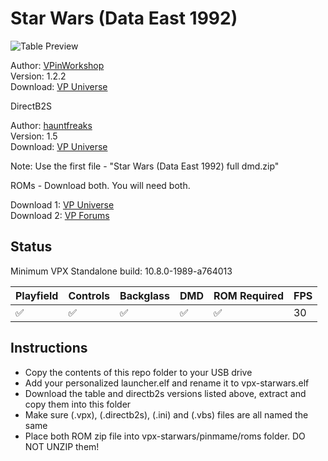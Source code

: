 # Star Wars (Data East 1992)

![Table Preview](https://vpuniverse.com/screenshots/monthly_2021_11/starwars_cab.JPG.1fdc7cd3d857cdb4f8072a4deed99062.JPG)

Author: [VPinWorkshop](https://vpuniverse.com/profile/40692-vpinworkshop/)  
Version: 1.2.2  
Download: [VP Universe](https://vpuniverse.com/files/file/7870-star-wars-data-east-1992-vpw/)

DirectB2S

Author: [hauntfreaks](https://vpuniverse.com/profile/5216-hauntfreaks/)  
Version: 1.5  
Download: [VP Universe](https://vpuniverse.com/files/file/12651-star-wars-data-east-1992-b2s-with-full-dmd/)

Note: Use the first file - "Star Wars (Data East 1992) full dmd.zip"

ROMs - Download both. You will need both.

Download 1: [VP Universe](https://vpuniverse.com/files/file/4362-star-wars-107-20th-anniversary/)  
Download 2: [VP Forums](https://www.vpforums.org/index.php?app=downloads&showfile=7207)

## Status 

Minimum VPX Standalone build: 10.8.0-1989-a764013

| Playfield | Controls | Backglass | DMD | ROM Required | FPS | 
|-----------|----------|-----------|-----|--------------|-----|
| :white_check_mark: | :white_check_mark: | :white_check_mark: | :white_check_mark: | :white_check_mark: | 30 |

## Instructions

- Copy the contents of this repo folder to your USB drive
- Add your personalized launcher.elf and rename it to vpx-starwars.elf
- Download the table and directb2s versions listed above, extract and copy them into this folder
- Make sure (.vpx), (.directb2s), (.ini) and (.vbs) files are all named the same
- Place both ROM zip file into vpx-starwars/pinmame/roms folder. DO NOT UNZIP them!
